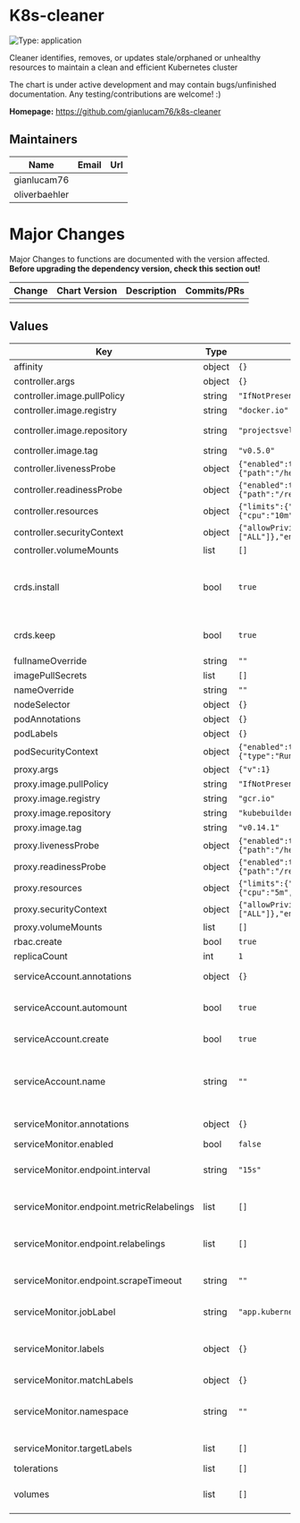 # K8s-cleaner

![Type: application](https://img.shields.io/badge/Type-application-informational?style=flat-square)

Cleaner identifies, removes, or updates stale/orphaned or unhealthy resources to maintain a clean and efficient Kubernetes cluster

The chart is under active development and may contain bugs/unfinished documentation. Any testing/contributions are welcome! :)

**Homepage:** <https://github.com/gianlucam76/k8s-cleaner>

## Maintainers

| Name | Email | Url |
| ---- | ------ | --- |
| gianlucam76 |  |  |
| oliverbaehler |  |  |

# Major Changes

Major Changes to functions are documented with the version affected. **Before upgrading the dependency version, check this section out!**

| **Change** | **Chart Version** | **Description** | **Commits/PRs** |
| :--------- | :---------------- | :-------------- | :-------------- |
|||||

## Values

| Key | Type | Default | Description |
|-----|------|---------|-------------|
| affinity | object | `{}` | Affinity |
| controller.args | object | `{}` | Controller ARguments |
| controller.image.pullPolicy | string | `"IfNotPresent"` | Controller Image pull policy |
| controller.image.registry | string | `"docker.io"` | Controller Image Registry |
| controller.image.repository | string | `"projectsveltos/k8s-cleaner"` | Controller Image Repository |
| controller.image.tag | string | `"v0.5.0"` | ControllerImage Tag |
| controller.livenessProbe | object | `{"enabled":true,"httpGet":{"path":"/healthz","port":8081},"initialDelaySeconds":15,"periodSeconds":20}` | Controller LivenessProbe   |
| controller.readinessProbe | object | `{"enabled":true,"httpGet":{"path":"/readyz","port":8081},"initialDelaySeconds":5,"periodSeconds":10}` | Controller ReadinessProbe |
| controller.resources | object | `{"limits":{"cpu":"500m","memory":"512Mi"},"requests":{"cpu":"10m","memory":"64Mi"}}` | Controller Resources   |
| controller.securityContext | object | `{"allowPrivilegeEscalation":false,"capabilities":{"drop":["ALL"]},"enabled":true,"runAsNonRoot":true}` | Controller SecurityCOntext |
| controller.volumeMounts | list | `[]` | Controller VolumeMounts |
| crds.install | bool | `true` | Install the CustomResourceDefinitions (This also manages the lifecycle of the CRDs for update operations) |
| crds.keep | bool | `true` | Keep the CustomResourceDefinitions (when the chart is deleted) |
| fullnameOverride | string | `""` | Full name overwrite |
| imagePullSecrets | list | `[]` | ImagePullSecrets |
| nameOverride | string | `""` | Partial name overwrite |
| nodeSelector | object | `{}` | NodeSelector |
| podAnnotations | object | `{}` | Pod Annotations |
| podLabels | object | `{}` | Pod Labels |
| podSecurityContext | object | `{"enabled":true,"runAsNonRoot":true,"seccompProfile":{"type":"RuntimeDefault"}}` | Pod Security Context |
| proxy.args | object | `{"v":1}` | Proxy arguments |
| proxy.image.pullPolicy | string | `"IfNotPresent"` | Proxy Image pull policy |
| proxy.image.registry | string | `"gcr.io"` | Proxy Image Registry |
| proxy.image.repository | string | `"kubebuilder/kube-rbac-proxy"` | Proxy Image Repository |
| proxy.image.tag | string | `"v0.14.1"` | Proxy Image Tag |
| proxy.livenessProbe | object | `{"enabled":true,"httpGet":{"path":"/healthz","port":8081},"initialDelaySeconds":15,"periodSeconds":20}` | Proxy LivenessProbe   |
| proxy.readinessProbe | object | `{"enabled":true,"httpGet":{"path":"/readyz","port":8081},"initialDelaySeconds":5,"periodSeconds":10}` | Proxy ReadinessProbe |
| proxy.resources | object | `{"limits":{"cpu":"500m","memory":"128Mi"},"requests":{"cpu":"5m","memory":"64Mi"}}` | Proxy Resources   |
| proxy.securityContext | object | `{"allowPrivilegeEscalation":false,"capabilities":{"drop":["ALL"]},"enabled":true,"runAsNonRoot":true}` | Proxy SecurityCOntext |
| proxy.volumeMounts | list | `[]` | Proxy VolumeMounts |
| rbac.create | bool | `true` | Create RBAC resources |
| replicaCount | int | `1` | Amount of replicas |
| serviceAccount.annotations | object | `{}` | Annotations to add to the service account |
| serviceAccount.automount | bool | `true` | Automatically mount a ServiceAccount's API credentials? |
| serviceAccount.create | bool | `true` | Specifies whether a service account should be created |
| serviceAccount.name | string | `""` | The name of the service account to use. If not set and create is true, a name is generated using the fullname template |
| serviceMonitor.annotations | object | `{}` | Assign additional Annotations |
| serviceMonitor.enabled | bool | `false` | Enable ServiceMonitor |
| serviceMonitor.endpoint.interval | string | `"15s"` | Set the scrape interval for the endpoint of the serviceMonitor |
| serviceMonitor.endpoint.metricRelabelings | list | `[]` | Set metricRelabelings for the endpoint of the serviceMonitor |
| serviceMonitor.endpoint.relabelings | list | `[]` | Set relabelings for the endpoint of the serviceMonitor |
| serviceMonitor.endpoint.scrapeTimeout | string | `""` | Set the scrape timeout for the endpoint of the serviceMonitor |
| serviceMonitor.jobLabel | string | `"app.kubernetes.io/name"` | Set JobLabel for the serviceMonitor |
| serviceMonitor.labels | object | `{}` | Assign additional labels according to Prometheus' serviceMonitorSelector matching labels |
| serviceMonitor.matchLabels | object | `{}` | Change matching labels |
| serviceMonitor.namespace | string | `""` | Install the ServiceMonitor into a different Namespace, as the monitoring stack one (default: the release one) |
| serviceMonitor.targetLabels | list | `[]` | Set targetLabels for the serviceMonitor |
| tolerations | list | `[]` | Tolerations |
| volumes | list | `[]` | Additional volumes on the output Deployment definition. |
